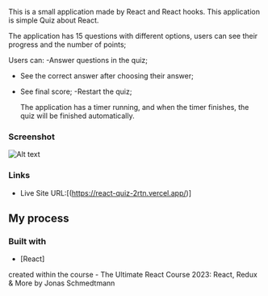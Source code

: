 This is a small application made by React and React hooks.
This application is simple Quiz about React.

The application has 15 questions with different options, users can see their progress
and the number of points;

Users can:
-Answer questions in the quiz;

- See the correct answer after choosing their answer;

- See final score;
  -Restart the quiz;

  The application has a timer running, and when the timer finishes, the quiz will be finished
  automatically.

### Screenshot

![![Alt text](<quiz 1.JPG>)](./screenshot.jpg)



### Links

- Live Site URL:[(https://react-quiz-2rtn.vercel.app/)]

## My process

### Built with

- [React]

created within the course - The Ultimate React Course 2023: React, Redux & More by Jonas Schmedtmann
